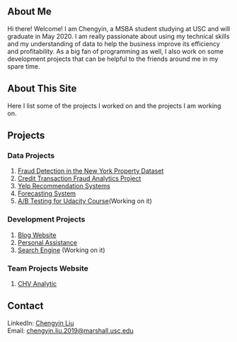 <!-- Google Tag Manager -->
<script>(function(w,d,s,l,i){w[l]=w[l]||[];w[l].push({'gtm.start':
new Date().getTime(),event:'gtm.js'});var f=d.getElementsByTagName(s)[0],
j=d.createElement(s),dl=l!='dataLayer'?'&l='+l:'';j.async=true;j.src=
'https://www.googletagmanager.com/gtm.js?id='+i+dl;f.parentNode.insertBefore(j,f);
})(window,document,'script','dataLayer','GTM-N7LWTJX');</script>
<!-- End Google Tag Manager -->

## About Me

Hi there! Welcome! I am Chengyin, a MSBA student studying at USC and will graduate in May 2020. I am really passionate about using my technical skills and my understanding of data to help the business improve its efficiency and profitability. As a big fan of programming as well, I also work on some development projects that can be helpful to the friends around me in my spare time. 

## About This Site

Here I list some of the projects I worked on and the projects I am working on.

## Projects

### Data Projects
1. [Fraud Detection in the New York Property Dataset](https://github.com/lynkeib/WebProjects/tree/master/NY%20Property) 
2. [Credit Transaction Fraud Analytics Project](https://github.com/lynkeib/WebProjects/tree/master/Credit%20Card%20Fraud%20Detection)
3. [Yelp Recommendation Systems](https://github.com/lynkeib/WebProjects/tree/master/Recommendation%20System)
4. [Forecasting System](https://github.com/lynkeib/WebProjects/tree/master/Forecasting%20System) 
5. [A/B Testing for Udacity Course]()(Working on it)

### Development Projects
1. [Blog Website](https://github.com/lynkeib/WebProjects/tree/master/MyBlog/blog)
2. [Personal Assistance](https://github.com/lynkeib/WeChatProjects) 
3. [Search Engine](https://github.com/lynkeib/SearchEngine) (Working on it)

### Team Projects Website
1. [CHV Analytic ](https://www.chvanalytics.com)

## Contact

LinkedIn: [Chengyin Liu](www.linkedin.com/in/chengyinliu458)  
Email: [chengyin.liu.2019@marshall.usc.edu](chengyin.liu.2019@marshall.usc.edu)

